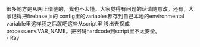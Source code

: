 很多地方是从网上借鉴的，我也不太懂。大家觉得有问题的话请随意改。还有，大家记得把firebase.js的
config里的variables都存到自己本地的environmental variable里这样我之后就吧这些从script里
移出去换成process.env.VAR_NAME。把密码hardcode到script里不太安全。  
    - Ray